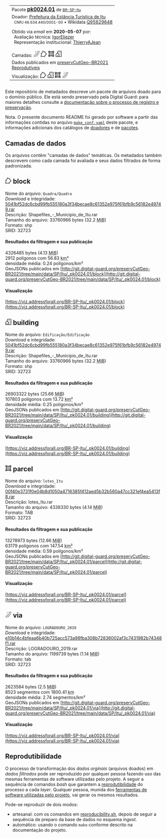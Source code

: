 <aside>
<table align="right" style="padding: 1em">
<tr><td>Pacote <a target="_git" title="link canônico para o git deste pacote" href="http://git.digital-guard.org/preserv-BR/blob/main/data/SP/Itu/_pk0024.01"><big><b>pk0024.01</b></big></a> de <small><a target="_osmcodes" title="Jurisdição" href="https://osm.codes/BR-SP-Itu">BR-SP-Itu</a></small>
</td></tr>
<tr><td>
Doador: <a rel="external" target="_doador" href="https://itu.sp.gov.br/">Prefeitura da Estância Turística de Itu</a>
<br/>&nbsp; <small>CNPJ 46.634.440/0001-00</small> • Wikidata <a rel="external" target="_doador" title="link descritor Wikidata do doador" href="https://www.wikidata.org/wiki/Q95629648">Q95629648</a></small><br/>

Obtido via <i>email</i> em <b>2020-05-07</b> por:
<br/>&nbsp; Avaliação técnica: <a rel="external" target="_gitPerson" title="usuário Git" href="https://github.com/IgorEliezer">IgorEliezer</a>
<br/>&nbsp; Representação institucional: <a rel="external" target="_gitPerson" title="usuário Git" href="https://github.com/ThierryAJean">ThierryAJean</a><br/>
</td></tr>
<tr><td>Camadas: <a title="via" href="#-via"><img src="https://raw.githubusercontent.com/digital-guard/preserv/main/docs/assets/layerIcon-via.png" alt="via" width="20"/></a> <a title="block" href="#-block"><img src="https://raw.githubusercontent.com/digital-guard/preserv/main/docs/assets/layerIcon-block.png" alt="block" width="20"/></a> <a title="parcel" href="#-parcel"><img src="https://raw.githubusercontent.com/digital-guard/preserv/main/docs/assets/layerIcon-parcel.png" alt="parcel" width="20"/></a> <a title="building" href="#-building"><img src="https://raw.githubusercontent.com/digital-guard/preserv/main/docs/assets/layerIcon-building.png" alt="building" width="20"/></a> </td></tr>
<tr><td>Dados publicados em <a href="http://git.digital-guard.org/preservCutGeo-BR2021/tree/main/data/SP/Itu/_pk0024.01">preservCutGeo-BR2021</a><br/><a href="#reprodutibilidade">Reprodutíveis</a></td></tr>
<tr><td>Visualização: <a title="block" href="https://viz.addressforall.org/BR-SP-Itu/_pk0024.01/block"><img src="https://raw.githubusercontent.com/digital-guard/preserv/main/docs/assets/layerIcon-block.png" alt="block" width="20"/></a> <a title="building" href="https://viz.addressforall.org/BR-SP-Itu/_pk0024.01/building"><img src="https://raw.githubusercontent.com/digital-guard/preserv/main/docs/assets/layerIcon-building.png" alt="building" width="20"/></a> <a title="parcel" href="https://viz.addressforall.org/BR-SP-Itu/_pk0024.01/parcel"><img src="https://raw.githubusercontent.com/digital-guard/preserv/main/docs/assets/layerIcon-parcel.png" alt="parcel" width="20"/></a> <a title="via" href="https://viz.addressforall.org/BR-SP-Itu/_pk0024.01/via"><img src="https://raw.githubusercontent.com/digital-guard/preserv/main/docs/assets/layerIcon-via.png" alt="via" width="20"/></a> </td></tr>
</table>
</aside>

<section>

Este repositório de metadados descreve um pacote de arquivos doado para o domínio público. Ele está sendo preservado pela Digital Guard: para maiores detalhes consulte a [documentação sobre o processo de registro e preservação](https://wiki.addressforall.org/doc/Documentação_Digital-guard).

Nota. O presente documento README foi gerado por software a partir das informações contidas no arquivo [`make_conf.yaml`](http://git.digital-guard.org/preserv-BR/blob/main/data/SP/Itu/_pk0024.01/make_conf.yaml) deste pacote, e informações adicionais dos catálogos de [doadores](https://git.digital-guard.org/preserv-BR/blob/main/data/donor.csv) e de [pacotes](https://git.digital-guard.org/preserv-BR/blob/main/data/donatedPack.csv).

# Camadas de dados

Os arquivos contêm "camadas de dados" temáticas. Os metadados também descrevem como cada camada foi avaliada e seus dados filtrados de forma padronizada.

## <img src="https://raw.githubusercontent.com/digital-guard/preserv/main/docs/assets/layerIcon-block.png" alt="block" width="20"/> block

Nome do arquivo: `Quadra/Quadra`<br/>*Download* e integridade: [5041bf52dc6cbd99fb555180a3f34becae8c61352e975f61bfb9c56182e49749.rar](http://dl.digital-guard.org/5041bf52dc6cbd99fb555180a3f34becae8c61352e975f61bfb9c56182e49749.rar)<br/>Descrição: Shapefiles_-_Municipio_de_Itu.rar<br/>Tamanho do arquivo: 33760966 bytes (32.2 <abbr title="mebibyte">MiB</abbr>)<br/>Formato: shp<br/>SRID: 32723

#### Resultados da filtragem e sua publicação
4326485 bytes (4.13 <abbr title="mebibyte">MiB</abbr>)<br/>2912 polígonos com 56.83 <abbr title="quilômetros quadrados">km²</abbr><br/>densidade média: 0.24 polígonos/km²<br/>GeoJSONs publicados em [http://git.digital-guard.org/preservCutGeo-BR2021/tree/main/data/SP/Itu/_pk0024.01/block](http://git.digital-guard.org/preservCutGeo-BR2021/tree/main/data/SP/Itu/_pk0024.01/block)

#### Visualização
[https://viz.addressforall.org/BR-SP-Itu/_pk0024.01/block](https://viz.addressforall.org/BR-SP-Itu/_pk0024.01/block)
## <img src="https://raw.githubusercontent.com/digital-guard/preserv/main/docs/assets/layerIcon-building.png" alt="building" width="20"/> building

Nome do arquivo: `Edificação/Edificação`<br/>*Download* e integridade: [5041bf52dc6cbd99fb555180a3f34becae8c61352e975f61bfb9c56182e49749.rar](http://dl.digital-guard.org/5041bf52dc6cbd99fb555180a3f34becae8c61352e975f61bfb9c56182e49749.rar)<br/>Descrição: Shapefiles_-_Municipio_de_Itu.rar<br/>Tamanho do arquivo: 33760966 bytes (32.2 <abbr title="mebibyte">MiB</abbr>)<br/>Formato: shp<br/>SRID: 32723

#### Resultados da filtragem e sua publicação
26903322 bytes (25.66 <abbr title="mebibyte">MiB</abbr>)<br/>107803 polígonos com 13.72 <abbr title="quilômetros quadrados">km²</abbr><br/>densidade média: 0.25 polígonos/km²<br/>GeoJSONs publicados em [http://git.digital-guard.org/preservCutGeo-BR2021/tree/main/data/SP/Itu/_pk0024.01/building](http://git.digital-guard.org/preservCutGeo-BR2021/tree/main/data/SP/Itu/_pk0024.01/building)

#### Visualização
[https://viz.addressforall.org/BR-SP-Itu/_pk0024.01/building](https://viz.addressforall.org/BR-SP-Itu/_pk0024.01/building)
## <img src="https://raw.githubusercontent.com/digital-guard/preserv/main/docs/assets/layerIcon-parcel.png" alt="parcel" width="20"/> parcel

Nome do arquivo: `lotes_Itu`<br/>*Download* e integridade: [00f40e3731f0e04b8d1050a4716385f412aed5b32b560a47cc321ef4ea5413f8.rar](http://dl.digital-guard.org/00f40e3731f0e04b8d1050a4716385f412aed5b32b560a47cc321ef4ea5413f8.rar)<br/>Descrição: lotes_Itu.rar<br/>Tamanho do arquivo: 4338330 bytes (4.14 <abbr title="mebibyte">MiB</abbr>)<br/>Formato: TAB<br/>SRID: 32723

#### Resultados da filtragem e sua publicação
13278973 bytes (12.66 <abbr title="mebibyte">MiB</abbr>)<br/>63179 polígonos com 147.54 <abbr title="quilômetros quadrados">km²</abbr><br/>densidade média: 0.59 polígonos/km²<br/>GeoJSONs publicados em [http://git.digital-guard.org/preservCutGeo-BR2021/tree/main/data/SP/Itu/_pk0024.01/parcel](http://git.digital-guard.org/preservCutGeo-BR2021/tree/main/data/SP/Itu/_pk0024.01/parcel)

#### Visualização
[https://viz.addressforall.org/BR-SP-Itu/_pk0024.01/parcel](https://viz.addressforall.org/BR-SP-Itu/_pk0024.01/parcel)
## <img src="https://raw.githubusercontent.com/digital-guard/preserv/main/docs/assets/layerIcon-via.png" alt="via" width="20"/> via

Nome do arquivo: `LOGRADOURO_2019`<br/>*Download* e integridade: [e10b14c4bfeaa6b40b725acc573a98fba308b72836002af3c7431982b74348f1.rar](http://dl.digital-guard.org/e10b14c4bfeaa6b40b725acc573a98fba308b72836002af3c7431982b74348f1.rar)<br/>Descrição: LOGRADOURO_2019.rar<br/>Tamanho do arquivo: 1199739 bytes (1.14 <abbr title="mebibyte">MiB</abbr>)<br/>Formato: tab<br/>SRID: 32723

#### Resultados da filtragem e sua publicação
2623584 bytes (2.5 <abbr title="mebibyte">MiB</abbr>)<br/>8523 segmentos com 1800.41 <abbr title="quilômetros">km</abbr><br/>densidade média: 2.74 segmentos/km²<br/>GeoJSONs publicados em [http://git.digital-guard.org/preservCutGeo-BR2021/tree/main/data/SP/Itu/_pk0024.01/via](http://git.digital-guard.org/preservCutGeo-BR2021/tree/main/data/SP/Itu/_pk0024.01/via)

#### Visualização
[https://viz.addressforall.org/BR-SP-Itu/_pk0024.01/via](https://viz.addressforall.org/BR-SP-Itu/_pk0024.01/via)

</section>
<section>

# Reprodutibilidade

O processo de transformação dos *dados orginais* (arquivos doados) em *dados filtrados* pode ser reproduzido por qualquer pessoa fazendo uso das mesmas ferramentas de software utilizadas pelo projeto. A seguir a sequência de comandos *bash* que garantem a [reprodutibilidade](https://en.wikipedia.org/wiki/Reproducibility) do processo a cada *layer*. Qualquer pessoa, munida dos [ferramentas de software utilizadas pelo projeto](https://git.AddressForAll.org/suporte/blob/master/docs/pt/infra.md#ambientes-e-ferramentas-de-uso-geral), vai gerar os mesmos resultados.

Pode-se reproduzir de dois modos:
* artesanal: com os comandos em [reproducibility.sh](http://git.digital-guard.org/preserv-BR/blob/main/data/SP/Itu/_pk0024.01/reproducibility.sh), depois de seguir a sequência de preparo da base de dados no esquema *ingest*.
* automático: usando o comando `make` conforme descrito na documentação do projeto.

</section>

